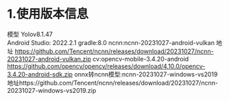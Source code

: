 # 1.使用版本信息
模型 Yolov8.1.47 	
	Android Studio: 2022.2.1 
gradle:8.0 
ncnn:ncnn-20231027-android-vulkan 
地址 https://github.com/Tencent/ncnn/releases/download/20231027/ncnn-20231027-android-vulkan.zip 
cv:opencv-mobile-3.4.20-android 
https://github.com/opencv/opencv/releases/download/4.10.0/opencv-3.4.20-android-sdk.zip 
onnx转ncnn模型:ncnn-20231027-windows-vs2019 
地址https://github.com/Tencent/ncnn/releases/download/20231027/ncnn-20231027-windows-vs2019.zip


